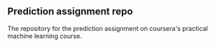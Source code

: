 ## Prediction assignment repo

The repository for the prediction assignment on coursera's practical machine learning course.